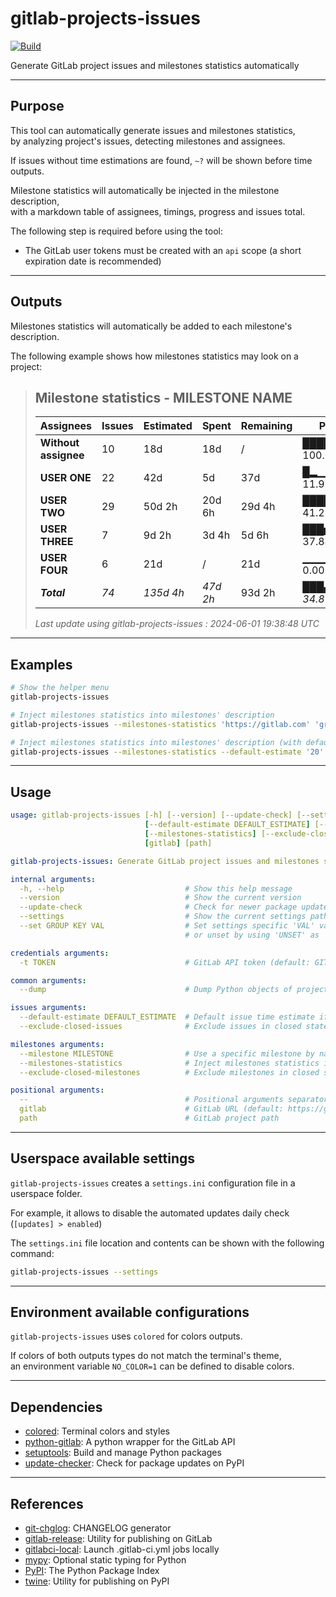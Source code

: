 # gitlab-projects-issues

<!-- markdownlint-disable no-inline-html -->

[![Build](https://gitlab.com/AdrianDC/gitlab-projects-issues/badges/main/pipeline.svg)](https://gitlab.com/AdrianDC/gitlab-projects-issues/-/commits/main/)

Generate GitLab project issues and milestones statistics automatically

---

## Purpose

This tool can automatically generate issues and milestones statistics,  
by analyzing project's issues, detecting milestones and assignees.

If issues without time estimations are found, `~?` will be shown before time outputs.

Milestone statistics will automatically be injected in the milestone description,  
with a markdown table of assignees, timings, progress and issues total.

The following step is required before using the tool:

- The GitLab user tokens must be created with an `api` scope (a short expiration date is recommended)

---

## Outputs

Milestones statistics will automatically be added to each milestone's description.

The following example shows how milestones statistics may look on a project:

> ## Milestone statistics - MILESTONE NAME
>
> | Assignees | Issues | Estimated | Spent | Remaining | Progress |
> |-----------|--------|-----------|-------|-----------|----------|
> | **Without assignee** | 10 | 18d | 18d | / | ██████████ 100.00% |
> | **USER ONE** | 22 | 42d | 5d | 37d | █▂▁▁▁▁▁▁▁▁ 11.90% |
> | **USER TWO** | 29 | 50d 2h | 20d 6h | 29d 4h | ████▂▁▁▁▁▁ 41.29% |
> | **USER THREE** | 7 | 9d 2h | 3d 4h | 5d 6h | ███▅▁▁▁▁▁▁ 37.84% |
> | **USER FOUR** | 6 | 21d | / | 21d | ▁▁▁▁▁▁▁▁▁▁ 0.00% |
> | _**Total**_ | _74_ | _135d 4h_ | _47d 2h_ | 93d 2h | _███▄▁▁▁▁▁▁ 34.87%_ |
>
> _Last update using gitlab-projects-issues : 2024-06-01 19:38:48 UTC_

---

## Examples

<!-- prettier-ignore-start -->

```bash
# Show the helper menu
gitlab-projects-issues

# Inject milestones statistics into milestones' description
gitlab-projects-issues --milestones-statistics 'https://gitlab.com' 'group/project'

# Inject milestones statistics into milestones' description (with default 20h time per unestimated issues)
gitlab-projects-issues --milestones-statistics --default-estimate '20' 'https://gitlab.com' 'group/project'
```

<!-- prettier-ignore-end -->

---

## Usage

<!-- prettier-ignore-start -->
<!-- readme-help-start -->

```yaml
usage: gitlab-projects-issues [-h] [--version] [--update-check] [--settings] [--set GROUP KEY VAL] [-t TOKEN] [--dump]
                              [--default-estimate DEFAULT_ESTIMATE] [--exclude-closed-issues] [--milestone MILESTONE]
                              [--milestones-statistics] [--exclude-closed-milestones] [--]
                              [gitlab] [path]

gitlab-projects-issues: Generate GitLab project issues and milestones statistics automatically

internal arguments:
  -h, --help                           # Show this help message
  --version                            # Show the current version
  --update-check                       # Check for newer package updates
  --settings                           # Show the current settings path and contents
  --set GROUP KEY VAL                  # Set settings specific 'VAL' value to [GROUP] > KEY
                                       # or unset by using 'UNSET' as 'VAL'

credentials arguments:
  -t TOKEN                             # GitLab API token (default: GITLAB_TOKEN environment)

common arguments:
  --dump                               # Dump Python objects of projects

issues arguments:
  --default-estimate DEFAULT_ESTIMATE  # Default issue time estimate if none providedin hours (default: 8)
  --exclude-closed-issues              # Exclude issues in closed state

milestones arguments:
  --milestone MILESTONE                # Use a specific milestone by name, by ID, or "None"
  --milestones-statistics              # Inject milestones statistics into milestones' description
  --exclude-closed-milestones          # Exclude milestones in closed state

positional arguments:
  --                                   # Positional arguments separator (recommended)
  gitlab                               # GitLab URL (default: https://gitlab.com)
  path                                 # GitLab project path
```

<!-- readme-help-stop -->
<!-- prettier-ignore-end -->

---

## Userspace available settings

`gitlab-projects-issues` creates a `settings.ini` configuration file in a userspace folder.

For example, it allows to disable the automated updates daily check (`[updates] > enabled`)

The `settings.ini` file location and contents can be shown with the following command:

```bash
gitlab-projects-issues --settings
```

---

## Environment available configurations

`gitlab-projects-issues` uses `colored` for colors outputs.

If colors of both outputs types do not match the terminal's theme,  
an environment variable `NO_COLOR=1` can be defined to disable colors.

---

## Dependencies

- [colored](https://pypi.org/project/colored/): Terminal colors and styles
- [python-gitlab](https://pypi.org/project/python-gitlab/): A python wrapper for the GitLab API
- [setuptools](https://pypi.org/project/setuptools/): Build and manage Python packages
- [update-checker](https://pypi.org/project/update-checker/): Check for package updates on PyPI

---

## References

- [git-chglog](https://github.com/git-chglog/git-chglog): CHANGELOG generator
- [gitlab-release](https://pypi.org/project/gitlab-release/): Utility for publishing on GitLab
- [gitlabci-local](https://pypi.org/project/gitlabci-local/): Launch .gitlab-ci.yml jobs locally
- [mypy](https://pypi.org/project/mypy/): Optional static typing for Python
- [PyPI](https://pypi.org/): The Python Package Index
- [twine](https://pypi.org/project/twine/): Utility for publishing on PyPI
